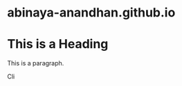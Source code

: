 # abinaya-anandhan.github.io
<!DOCTYPE html>
<html>
<head>
<title>Welcome</title>
</head>
<body>

<h1>This is a Heading</h1>
<p>This is a paragraph.</p>

</body>
</html>
Cli
